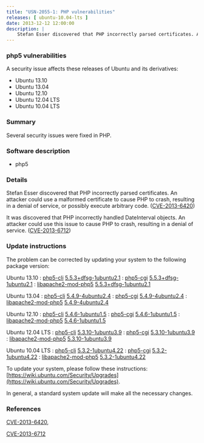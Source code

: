 ```yaml
---
title: "USN-2055-1: PHP vulnerabilities"
releases: [ ubuntu-10.04-lts ]
date: 2013-12-12 12:00:00
description: |
    Stefan Esser discovered that PHP incorrectly parsed certificates. An attacker could use a malformed certificate to cause PHP to crash, resulting in a denial of service, or possibly execute arbitrary code. ([CVE-2013-6420](http://people.ubuntu.com/~ubuntu-security/cve/CVE-2013-6420))
--- 
```

 
### php5 vulnerabilities

A security issue affects these releases of Ubuntu and its derivatives:

* Ubuntu 13.10
* Ubuntu 13.04
* Ubuntu 12.10
* Ubuntu 12.04 LTS
* Ubuntu 10.04 LTS

### Summary

Several security issues were fixed in PHP. 

### Software description

* php5 

### Details

Stefan Esser discovered that PHP incorrectly parsed certificates. An attacker could use a malformed certificate to cause PHP to crash, resulting in a denial of service, or possibly execute arbitrary code. ([CVE-2013-6420](http://people.ubuntu.com/~ubuntu-security/cve/CVE-2013-6420))

It was discovered that PHP incorrectly handled DateInterval objects. An attacker could use this issue to cause PHP to crash, resulting in a denial of service. ([CVE-2013-6712](http://people.ubuntu.com/~ubuntu-security/cve/CVE-2013-6712)) 

### Update instructions

The problem can be corrected by updating your system to the following package version:

Ubuntu 13.10
 : [php5-cli](https://launchpad.net/ubuntu/+source/php5) <span> [5.5.3+dfsg-1ubuntu2.1](https://launchpad.net/ubuntu/+source/php5/5.5.3+dfsg-1ubuntu2.1) </span> 
 : [php5-cgi](https://launchpad.net/ubuntu/+source/php5) <span> [5.5.3+dfsg-1ubuntu2.1](https://launchpad.net/ubuntu/+source/php5/5.5.3+dfsg-1ubuntu2.1) </span> 
 : [libapache2-mod-php5](https://launchpad.net/ubuntu/+source/php5) <span> [5.5.3+dfsg-1ubuntu2.1](https://launchpad.net/ubuntu/+source/php5/5.5.3+dfsg-1ubuntu2.1) </span> 

Ubuntu 13.04
 : [php5-cli](https://launchpad.net/ubuntu/+source/php5) <span> [5.4.9-4ubuntu2.4](https://launchpad.net/ubuntu/+source/php5/5.4.9-4ubuntu2.4) </span> 
 : [php5-cgi](https://launchpad.net/ubuntu/+source/php5) <span> [5.4.9-4ubuntu2.4](https://launchpad.net/ubuntu/+source/php5/5.4.9-4ubuntu2.4) </span> 
 : [libapache2-mod-php5](https://launchpad.net/ubuntu/+source/php5) <span> [5.4.9-4ubuntu2.4](https://launchpad.net/ubuntu/+source/php5/5.4.9-4ubuntu2.4) </span> 

Ubuntu 12.10
 : [php5-cli](https://launchpad.net/ubuntu/+source/php5) <span> [5.4.6-1ubuntu1.5](https://launchpad.net/ubuntu/+source/php5/5.4.6-1ubuntu1.5) </span> 
 : [php5-cgi](https://launchpad.net/ubuntu/+source/php5) <span> [5.4.6-1ubuntu1.5](https://launchpad.net/ubuntu/+source/php5/5.4.6-1ubuntu1.5) </span> 
 : [libapache2-mod-php5](https://launchpad.net/ubuntu/+source/php5) <span> [5.4.6-1ubuntu1.5](https://launchpad.net/ubuntu/+source/php5/5.4.6-1ubuntu1.5) </span> 

Ubuntu 12.04 LTS
 : [php5-cli](https://launchpad.net/ubuntu/+source/php5) <span> [5.3.10-1ubuntu3.9](https://launchpad.net/ubuntu/+source/php5/5.3.10-1ubuntu3.9) </span> 
 : [php5-cgi](https://launchpad.net/ubuntu/+source/php5) <span> [5.3.10-1ubuntu3.9](https://launchpad.net/ubuntu/+source/php5/5.3.10-1ubuntu3.9) </span> 
 : [libapache2-mod-php5](https://launchpad.net/ubuntu/+source/php5) <span> [5.3.10-1ubuntu3.9](https://launchpad.net/ubuntu/+source/php5/5.3.10-1ubuntu3.9) </span> 

Ubuntu 10.04 LTS
 : [php5-cli](https://launchpad.net/ubuntu/+source/php5) <span> [5.3.2-1ubuntu4.22](https://launchpad.net/ubuntu/+source/php5/5.3.2-1ubuntu4.22) </span> 
 : [php5-cgi](https://launchpad.net/ubuntu/+source/php5) <span> [5.3.2-1ubuntu4.22](https://launchpad.net/ubuntu/+source/php5/5.3.2-1ubuntu4.22) </span> 
 : [libapache2-mod-php5](https://launchpad.net/ubuntu/+source/php5) <span> [5.3.2-1ubuntu4.22](https://launchpad.net/ubuntu/+source/php5/5.3.2-1ubuntu4.22) </span> 

To update your system, please follow these instructions: [https://wiki.ubuntu.com/Security/Upgrades](https://wiki.ubuntu.com/Security/Upgrades).

In general, a standard system update will make all the necessary changes. 

### References

 [CVE-2013-6420](http://people.ubuntu.com/~ubuntu-security/cve/CVE-2013-6420), 

 [CVE-2013-6712](http://people.ubuntu.com/~ubuntu-security/cve/CVE-2013-6712)
 
